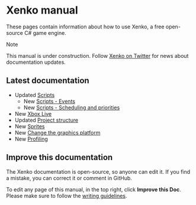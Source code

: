 
# Xenko manual

These pages contain information about how to use Xenko, a free open-source C# game engine.

>[!Note]
>This manual is under construction. Follow [Xenko on Twitter](https://twitter.com/xenko3d?lang=en) for news about documentation updates.

## Latest documentation

* <span class="label label-doc-highlight">Updated</span> [Scripts](scripts/index.md)
    * <span class="label label-doc-highlight">New</span> [Scripts - Events](scripts/events.md)
    * <span class="label label-doc-highlight">New</span> [Scripts - Scheduling and priorities](scripts/scheduling-and-priorities.md)
* <span class="label label-doc-highlight">New</span> [Xbox Live](platforms/uwp/xbox-live.md)
* <span class="label label-doc-highlight">Updated</span> [Project structure](get-started/project-structure.md)
* <span class="label label-doc-highlight">New</span> [Sprites](sprites/index.md)
* <span class="label label-doc-highlight">New</span> [Change the graphics platform](platforms/change-the-graphics-platform.md)
* <span class="label label-doc-highlight">New</span> [Profiling](troubleshooting/profiling.md)

## Improve this documentation

The Xenko documentation is open-source, so anyone can edit it. If you find a mistake, you can correct it or comment in GitHub.

To edit any page of this manual, in the top right, click **Improve this Doc**. Please make sure to follow the [writing guidelines](https://github.com/SiliconStudio/xenko-docs/blob/master-1.9/GUIDELINES.md).
